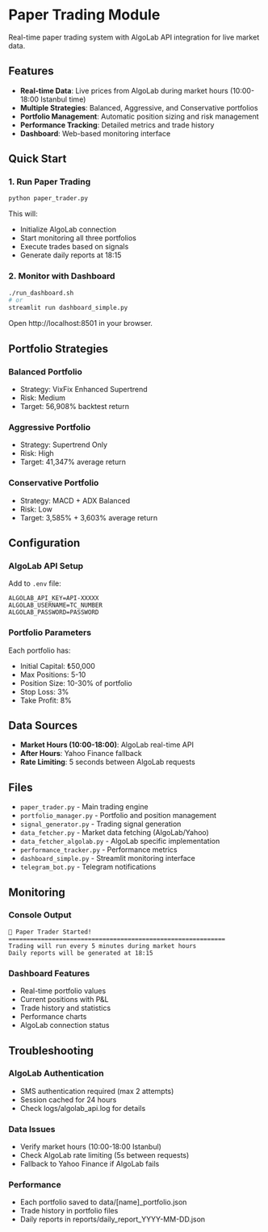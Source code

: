 # Paper Trading Module

Real-time paper trading system with AlgoLab API integration for live market data.

## Features

- **Real-time Data**: Live prices from AlgoLab during market hours (10:00-18:00 Istanbul time)
- **Multiple Strategies**: Balanced, Aggressive, and Conservative portfolios
- **Portfolio Management**: Automatic position sizing and risk management
- **Performance Tracking**: Detailed metrics and trade history
- **Dashboard**: Web-based monitoring interface

## Quick Start

### 1. Run Paper Trading

```bash
python paper_trader.py
```

This will:
- Initialize AlgoLab connection
- Start monitoring all three portfolios
- Execute trades based on signals
- Generate daily reports at 18:15

### 2. Monitor with Dashboard

```bash
./run_dashboard.sh
# or
streamlit run dashboard_simple.py
```

Open http://localhost:8501 in your browser.

## Portfolio Strategies

### Balanced Portfolio
- Strategy: VixFix Enhanced Supertrend
- Risk: Medium
- Target: 56,908% backtest return

### Aggressive Portfolio  
- Strategy: Supertrend Only
- Risk: High
- Target: 41,347% average return

### Conservative Portfolio
- Strategy: MACD + ADX Balanced
- Risk: Low
- Target: 3,585% + 3,603% average return

## Configuration

### AlgoLab API Setup

Add to `.env` file:
```
ALGOLAB_API_KEY=API-XXXXX
ALGOLAB_USERNAME=TC_NUMBER
ALGOLAB_PASSWORD=PASSWORD
```

### Portfolio Parameters

Each portfolio has:
- Initial Capital: ₺50,000
- Max Positions: 5-10
- Position Size: 10-30% of portfolio
- Stop Loss: 3%
- Take Profit: 8%

## Data Sources

- **Market Hours (10:00-18:00)**: AlgoLab real-time API
- **After Hours**: Yahoo Finance fallback
- **Rate Limiting**: 5 seconds between AlgoLab requests

## Files

- `paper_trader.py` - Main trading engine
- `portfolio_manager.py` - Portfolio and position management
- `signal_generator.py` - Trading signal generation
- `data_fetcher.py` - Market data fetching (AlgoLab/Yahoo)
- `data_fetcher_algolab.py` - AlgoLab specific implementation
- `performance_tracker.py` - Performance metrics
- `dashboard_simple.py` - Streamlit monitoring interface
- `telegram_bot.py` - Telegram notifications

## Monitoring

### Console Output
```
🚀 Paper Trader Started!
============================================================
Trading will run every 5 minutes during market hours
Daily reports will be generated at 18:15
```

### Dashboard Features
- Real-time portfolio values
- Current positions with P&L
- Trade history and statistics
- Performance charts
- AlgoLab connection status

## Troubleshooting

### AlgoLab Authentication
- SMS authentication required (max 2 attempts)
- Session cached for 24 hours
- Check logs/algolab_api.log for details

### Data Issues
- Verify market hours (10:00-18:00 Istanbul)
- Check AlgoLab rate limiting (5s between requests)
- Fallback to Yahoo Finance if AlgoLab fails

### Performance
- Each portfolio saved to data/[name]_portfolio.json
- Trade history in portfolio files
- Daily reports in reports/daily_report_YYYY-MM-DD.json